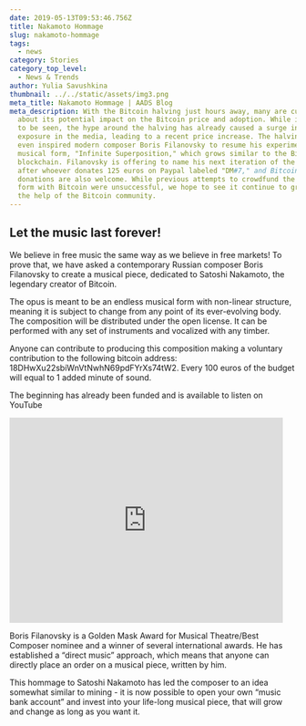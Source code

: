 ```yaml
---
date: 2019-05-13T09:53:46.756Z
title: Nakamoto Hommage
slug: nakamoto-hommage
tags:
  - news
category: Stories
category_top_level:
  - News & Trends
author: Yulia Savushkina
thumbnail: ../../static/assets/img3.png
meta_title: Nakamoto Hommage | AADS Blog
meta_description: With the Bitcoin halving just hours away, many are curious
  about its potential impact on the Bitcoin price and adoption. While it remains
  to be seen, the hype around the halving has already caused a surge in Bitcoin
  exposure in the media, leading to a recent price increase. The halving has
  even inspired modern composer Boris Filanovsky to resume his experimental
  musical form, "Infinite Superposition," which grows similar to the Bitcoin
  blockchain. Filanovsky is offering to name his next iteration of the form
  after whoever donates 125 euros on Paypal labeled "DM#7," and Bitcoin
  donations are also welcome. While previous attempts to crowdfund the musical
  form with Bitcoin were unsuccessful, we hope to see it continue to grow with
  the help of the Bitcoin community.
---
```

## Let the music last forever!

We believe in free music the same way as we believe in free markets! To prove that, we have asked a contemporary Russian composer Boris Filanovsky to create a musical piece, dedicated to Satoshi Nakamoto, the legendary creator of Bitcoin.

The opus is meant to be an endless musical form with non-linear structure, meaning it is subject to change from any point of its ever-evolving body. The composition will be distributed under the open license. It can be performed with any set of instruments and vocalized with any timber.

Anyone can contribute to producing this composition making a voluntary contribution to the following bitcoin address: 18DHwXu22sbiWnVtNwhN69pdFYrXs74tW2. Every 100 euros of the budget will equal to 1 added minute of sound.

The beginning has already been funded and is available to listen on YouTube 

<iframe allowfullscreen="" frameborder="0" height="360" src="https://www.youtube.com/embed/1kpmZThsSHI" width="480"></iframe>

Boris Filanovsky is a Golden Mask Award for Musical Theatre/Best Composer nominee and a winner of several international awards. He has established a “direct music” approach, which means that anyone can directly place an order on a musical piece, written by him.

This hommage to Satoshi Nakamoto has led the composer to an idea somewhat similar to mining - it is now possible to open your own “music bank account” and invest into your life-long musical piece, that will grow and change as long as you want it.
